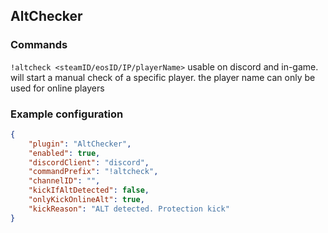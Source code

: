 ## AltChecker

### Commands
`!altcheck <steamID/eosID/IP/playerName>` usable on discord and in-game. will start a manual check of a specific player. the player name can only be used for online players

### Example configuration
```json
{
    "plugin": "AltChecker",
    "enabled": true,
    "discordClient": "discord",
    "commandPrefix": "!altcheck",
    "channelID": "",
    "kickIfAltDetected": false,
    "onlyKickOnlineAlt": true,
    "kickReason": "ALT detected. Protection kick"
}
```
